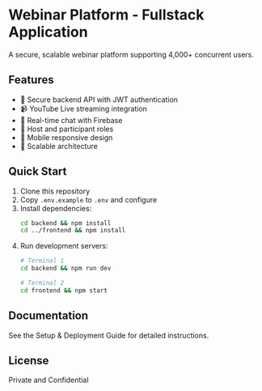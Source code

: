 # Webinar Platform - Fullstack Application

A secure, scalable webinar platform supporting 4,000+ concurrent users.

## Features
- 🔐 Secure backend API with JWT authentication
- 📹 YouTube Live streaming integration
- 💬 Real-time chat with Firebase
- 👥 Host and participant roles
- 📱 Mobile responsive design
- 🚀 Scalable architecture

## Quick Start

1. Clone this repository
2. Copy `.env.example` to `.env` and configure
3. Install dependencies:
   ```bash
   cd backend && npm install
   cd ../frontend && npm install
   ```
4. Run development servers:
   ```bash
   # Terminal 1
   cd backend && npm run dev
   
   # Terminal 2
   cd frontend && npm start
   ```

## Documentation

See the Setup & Deployment Guide for detailed instructions.

## License

Private and Confidential